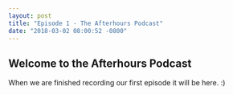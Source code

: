 ```yaml
---
layout: post
title: "Episode 1 - The Afterhours Podcast"
date: "2018-03-02 08:00:52 -0800"
---
```


## Welcome to the Afterhours Podcast

When we are finished recording our first episode it will be here. :)

<!-- more -->